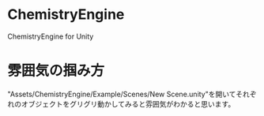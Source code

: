 # ChemistryEngine
 ChemistryEngine for Unity

# 雰囲気の掴み方
"Assets/ChemistryEngine/Example/Scenes/New Scene.unity"を開いてそれぞれのオブジェクトをグリグリ動かしてみると雰囲気がわかると思います。
